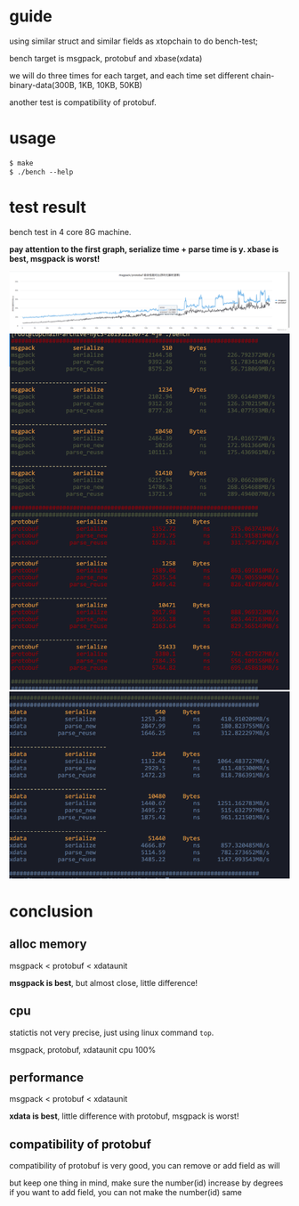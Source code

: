 # guide
using similar struct and similar fields as xtopchain to do bench-test;

bench target is msgpack, protobuf and xbase(xdata)

we will do three times for each target, and each time set different chain-binary-data(300B, 1KB, 10KB, 50KB)

another test is compatibility of protobuf.

# usage

```
$ make
$ ./bench --help
```


# test result
bench test in 4 core 8G machine.

**pay attention to the first graph, serialize time + parse time is y. xbase is best, msgpack is worst!**

![](./benchmark_result.png)
![](./bench_msgpack_pro_xdata_1.png)
![](./bench_msgpack_pro_xdata_2.png)


# conclusion

## alloc memory

msgpack  <  protobuf < xdataunit

**msgpack is best**, but almost close, little difference!

## cpu
statictis not very precise, just using linux command `top`.

msgpack, protobuf, xdataunit  cpu 100%

## performance

msgpack < protobuf <  xdataunit

**xdata is best**, little difference with protobuf, msgpack is worst! 

## compatibility of protobuf
compatibility of protobuf is very good, you can remove or add field as will

but keep one thing in mind, make sure the number(id) increase by degrees if you want to add field, you can not make the number(id) same
